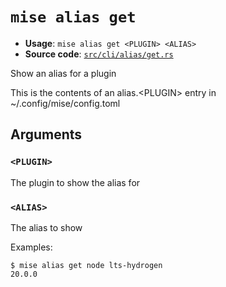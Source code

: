 # `mise alias get`

- **Usage**: `mise alias get <PLUGIN> <ALIAS>`
- **Source code**: [`src/cli/alias/get.rs`](https://github.com/jdx/mise/blob/main/src/cli/alias/get.rs)

Show an alias for a plugin

This is the contents of an alias.&lt;PLUGIN> entry in ~/.config/mise/config.toml

## Arguments

### `<PLUGIN>`

The plugin to show the alias for

### `<ALIAS>`

The alias to show

Examples:

```
$ mise alias get node lts-hydrogen
20.0.0
```
